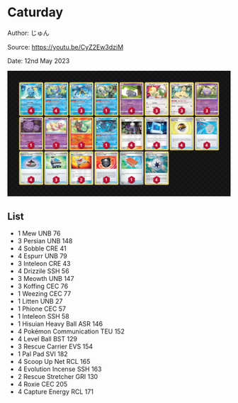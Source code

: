 # Caturday

Author: じゅん

Source: <https://youtu.be/CyZ2Ew3dziM>

Date: 12nd May 2023

![decklist](../../images/SVI/Caturday/1-%20Caturday.png)

## List

* 1 Mew UNB 76
* 3 Persian UNB 148
* 4 Sobble CRE 41
* 4 Espurr UNB 79
* 3 Inteleon CRE 43
* 4 Drizzile SSH 56
* 3 Meowth UNB 147
* 3 Koffing CEC 76
* 1 Weezing CEC 77
* 1 Litten UNB 27
* 1 Phione CEC 57
* 1 Inteleon SSH 58
* 1 Hisuian Heavy Ball ASR 146
* 4 Pokémon Communication TEU 152
* 4 Level Ball BST 129
* 3 Rescue Carrier EVS 154
* 1 Pal Pad SVI 182
* 4 Scoop Up Net RCL 165
* 4 Evolution Incense SSH 163
* 2 Rescue Stretcher GRI 130
* 4 Roxie CEC 205
* 4 Capture Energy RCL 171
